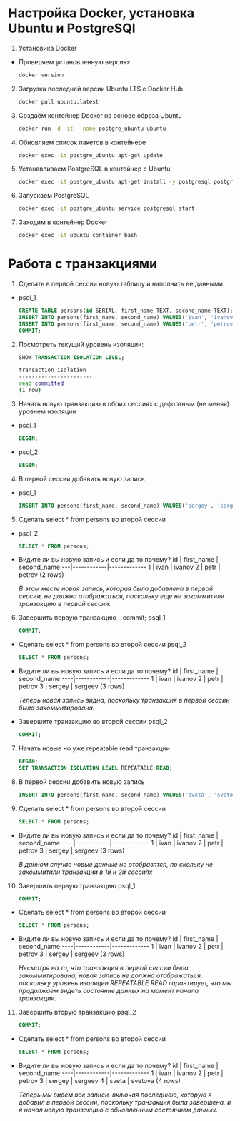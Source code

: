 # **Настройка Docker, установка Ubuntu и PostgreSQl**


1. Установика Docker
- Проверяем установленную версию:
     ```bash
     docker version
     ```
     
    
2. Загрузка последней версии Ubuntu LTS с Docker Hub
     ```bash
     docker pull ubuntu:latest
     ```

3. Создаём контейнер Docker на основе образа Ubuntu
    ```bash
    docker run -d -it --name postgre_ubuntu ubuntu
    ```

4. Обновляем список пакетов в контейнере
    ```bash
    docker exec -it postgre_ubuntu apt-get update
    ```

5. Устанавливаем PostgreSQL в контейнер с Ubuntu
    ```bash
    docker exec -it postgre_ubuntu apt-get install -y postgresql postgresql-contrib
    ```

6. Запускаем PostgreSQL
    ```bash
    docker exec -it postgre_ubuntu service postgresql start
    ```

7. Заходим в контейнер Docker
    ```bash
    docker exec -it ubuntu_container bash
    ```


# **Работа с транзакциями**

1. Сделать в первой сессии новую таблицу и наполнить ее данными
- psql_1   
    ```sql
    CREATE TABLE persons(id SERIAL, first_name TEXT, second_name TEXT);
    INSERT INTO persons(first_name, second_name) VALUES('ivan', 'ivanov');
    INSERT INTO persons(first_name, second_name) VALUES('petr', 'petrov');
    COMMIT;
    ```
2. Посмотреть текущий уровень изоляции: 
    ```sql
    SHOW TRANSACTION ISOLATION LEVEL;
    ```
    ```bash
    transaction_isolation
    -----------------------
    read committed
    (1 row)
    ```

3. Начать новую транзакцию в обоих сессиях с дефолтным (не меняя) уровнем изоляции
- psql_1
    ```sql
    BEGIN;
    ```
- psql_2
    ```sql
    BEGIN;
    ```

4. В первой сессии добавить новую запись
- psql_1
    ```sql
    INSERT INTO persons(first_name, second_name) VALUES('sergey', 'sergeev');
    ```

5. Сделать select * from persons во второй сессии
- psql_2
    ```sql
    SELECT * FROM persons;
    ```
- Видите ли вы новую запись и если да то почему?
    id | first_name | second_name
    ---|------------|-------------
     1 | ivan       | ivanov
     2 | petr       | petrov
    (2 rows)

    _В этом месте новая запись, которая была добавлена в первой сессии, не должна отображаться, поскольку еще не закоммитили транзакцию в первой сессии._

6. Завершить первую транзакцию - commit;
psql_1
    ```sql
    COMMIT;
    ```
- Сделать select * from persons во второй сессии
psql_2
    ```sql
    SELECT * FROM persons;
    ```
- Видите ли вы новую запись и если да то почему?
     id | first_name | second_name
    ----|------------|-------------
      1 | ivan       | ivanov
      2 | petr       | petrov
      3 | sergey     | sergeev
    (3 rows)

    _Теперь новая запись видна, поскольку транзакция в первой сессии была закоммитирована._

- Завершите транзакцию во второй сессии
psql_2
    ```sql
    COMMIT;
    ```

7. Начать новые но уже repeatable read транзакции
    ```sql
    BEGIN;
    SET TRANSACTION ISOLATION LEVEL REPEATABLE READ;
    ```

8. В первой сессии добавить новую запись
    ```sql
    INSERT INTO persons(first_name, second_name) VALUES('sveta', 'svetova');
    ```

9. Сделать select * from persons во второй сессии
    ```sql
    SELECT * FROM persons;
    ```
- Видите ли вы новую запись и если да то почему?
     id | first_name | second_name
    ----|------------|-------------
      1 | ivan       | ivanov
      2 | petr       | petrov
      3 | sergey     | sergeev
    (3 rows)

    _В данном случае новые данные не отобразятся, по скольку не закоммитили транзакции в 1й и 2й сессиях_

10. Завершить первую транзакцию
psql_1
    ```sql
    COMMIT;
    ```
- Сделать select * from persons во второй сессии
    ```sql
    SELECT * FROM persons;
    ```
- Видите ли вы новую запись и если да то почему?
     id | first_name | second_name
    ----|------------|-------------
      1 | ivan       | ivanov
      2 | petr       | petrov
      3 | sergey     | sergeev
    (3 rows)

    _Несмотря на то, что транзакция в первой сессии была закоммитирована, новая запись не должна отображаться, поскольку уровень изоляции REPEATABLE READ гарантирует, что мы продолжаем видеть состояние данных на момент начала транзакции._

11. Завершить вторую транзакцию
psql_2
    ```sql
    COMMIT;
    ```
- Сделать select * from persons во второй сессии
    ```sql
    SELECT * FROM persons;
    ```
- Видите ли вы новую запись и если да то почему?
     id | first_name | second_name
    ----|------------|-------------
      1 | ivan       | ivanov
      2 | petr       | petrov
      3 | sergey     | sergeev
      4 | sveta      | svetova
    (4 rows)

    _Теперь мы видем все записи, включая последнюю, которую я добавил в первой сессии, поскольку транзакция была завершена, и я начал новую транзакцию с обновленным состоянием данных._
